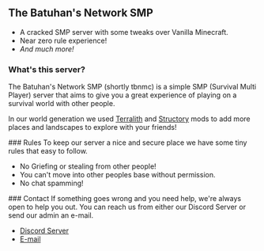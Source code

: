 ## The Batuhan's Network SMP
- A cracked SMP server with some tweaks over Vanilla Minecraft.
- Near zero rule experience!
- *And much more!*

### What's this server?
The Batuhan's Network SMP (shortly tbnmc) is a simple SMP (Survival Multi Player) server that aims to give you a great experience of playing on a survival world with other people.

In our world generation we used [Terralith](https://www.curseforge.com/minecraft/mc-mods/terralith) and [Structory](https://www.curseforge.com/minecraft/mc-mods/structory) mods to add more places and landscapes to explore with your friends!

### Rules
To keep our server a nice and secure place we have some tiny rules that easy to follow.

- No Griefing or stealing from other people!
- You can't move into other peoples base without permission.
- No chat spamming!

### Contact
If something goes wrong and you need help, we're always open to help you out. You can reach us from either our Discord Server or send our admin an e-mail.

- [Discord Server](https://discord.gg/8dAHkxbKPf)
- [E-mail](mailto://batuhan@thebatuhansnetwork.xyz)
